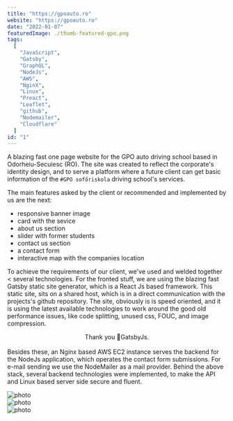 ```yaml
---
title: "https://gpoauto.ro"
website: "https://gpoauto.ro"
date: "2022-01-07"
featuredImage: ./thumb-featured-gpo.png
tags:
  [
    "JavaScript",
    "Gatsby",
    "GraphQL",
    "NodeJs",
    "AWS",
    "NginX",
    "Linux",
    "Preact",
    "Leaflet",
    "github",
    "Nodemailer",
    "Cloudflare"
  ]
id: "1"
---
```

<style>
  /* underline{}, green bold color{color}, center, justify, image border */
colour{
  color: var(--accent-color);
  display: inline-block;
  font-weight: 700;
}
centered{
  text-align:center;
}
justify{
  text-align:justify;
}
 </style>

A blazing fast one page website for the GPO auto driving school based in Odorheiu-Secuiesc (RO). 
The site was created to reflect the corporate's identity design, and to serve a platform where a future client can get basic information of the `#GPO sofőriskola` driving school's services. 

The main features asked by the client or recommended and implemented by us are the next:
 * responsive banner image
 * card with the sevice
 * about us section
 * slider with former students
 * contact us section
 * a contact form
 * interactive map with the companies location  

To achieve the requirements of our client, we've used and welded together < several technologies. For the fronted stuff, we are using the blazing fast Gatsby static site generator, which is a React Js based framework. 
This static site, sits on a shared host, which is in a direct communication with the projects's github repository. The site, obviously is is speed oriented, and it is using the latest available technologies to work 
around the good old performance issues, like code splitting, unused css, FOUC, and image compression.
<center>Thank you 💜GatsbyJs. <br/> </center>
<br />
Besides these, an Nginx based AWS EC2 instance serves the backend for the NodeJs application, which operates the contact form submissions. 
For e-mail sending we use the NodeMailer as a mail provider.  
Behind the above stack, several backend technologies were implemented, to make the API and Linux based server side secure and fluent. 


![photo](thumb-gpo-1.png)  
![photo](thumb-gpo-2.png)  
![photo](thumb-gpo-3.png)  
